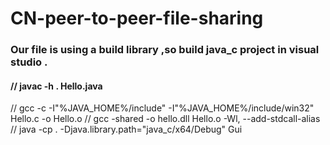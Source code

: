 # CN-peer-to-peer-file-sharing
### Our file is using a build library ,so build java_c project in visual studio .
#### // javac -h . Hello.java
// gcc -c -I"%JAVA_HOME%/include" -I"%JAVA_HOME%/include/win32" Hello.c -o Hello.o
// gcc -shared -o hello.dll Hello.o -Wl, --add-stdcall-alias
// java -cp . -Djava.library.path="java_c/x64/Debug" Gui
